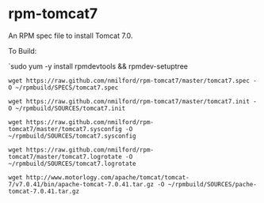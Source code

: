 rpm-tomcat7
===========

An RPM spec file to install Tomcat 7.0.

To Build:

`sudo yum -y install rpmdevtools && rpmdev-setuptree

`wget https://raw.github.com/nmilford/rpm-tomcat7/master/tomcat7.spec -O ~/rpmbuild/SPECS/tomcat7.spec`

`wget https://raw.github.com/nmilford/rpm-tomcat7/master/tomcat7.init -O ~/rpmbuild/SOURCES/tomcat7.init`

`wget https://raw.github.com/nmilford/rpm-tomcat7/master/tomcat7.sysconfig -O ~/rpmbuild/SOURCES/tomcat7.sysconfig`

`wget https://raw.github.com/nmilford/rpm-tomcat7/master/tomcat7.logrotate -O ~/rpmbuild/SOURCES/tomcat7.logrotate`

`wget http://www.motorlogy.com/apache/tomcat/tomcat-7/v7.0.41/bin/apache-tomcat-7.0.41.tar.gz -O ~/rpmbuild/SOURCES/pache-tomcat-7.0.41.tar.gz`